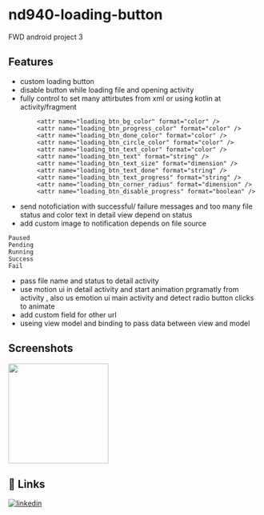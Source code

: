 # nd940-loading-button
FWD android project 3
 
## Features
- custom loading button 
- disable button while loading file and opening activity
- fully control to set many attirbutes from xml or  using kotlin at activity/fragment   
```
        <attr name="loading_btn_bg_color" format="color" />
        <attr name="loading_btn_progress_color" format="color" />
        <attr name="loading_btn_done_color" format="color" />
        <attr name="loading_btn_circle_color" format="color" />
        <attr name="loading_btn_text_color" format="color" />
        <attr name="loading_btn_text" format="string" />
        <attr name="loading_btn_text_size" format="dimension" />
        <attr name="loading_btn_text_done" format="string" />
        <attr name="loading_btn_text_progress" format="string" />
        <attr name="loading_btn_corner_radius" format="dimension" />
        <attr name="loading_btn_disable_progress" format="boolean" />
```

- send notoficiation with successful/ failure messages and too many file status and color text in detail view depend on status
- add custom image to notification depends on file source

```
Paused
Pending
Running
Success
Fail
```

- pass file name and status to detail activity
- use motion ui in detail activity and start animation prgramatly from activity , also us emotion ui main activity and detect radio button clicks to animate
- add custom field for other url
- useing view model and binding to pass data between view and model


## Screenshots

<img src="https://github.com/Scout4all/nd940-loading-button/blob/main/screenshots/untitled.gif?raw=true" style="width:200px;" />

## 🔗 Links
[![linkedin](https://img.shields.io/badge/linkedin-0A66C2?style=for-the-badge&logo=linkedin&logoColor=white)](https://www.linkedin.com/in/bigadaboubakr/)
 
